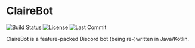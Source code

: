 # ClaireBot
[![Build Status](https://img.shields.io/jenkins/build?jobUrl=https%3A%2F%2Fci.sidpatchy.com%2Fjob%2FClaireBot%2F&style=flat-square)](https://ci.sidpatchy.com/job/RomeBot/)
[![License](https://img.shields.io/github/license/Sidpatchy/ClaireBot?style=flat-square)](https://github.com/Sidpatchy/RomeBot/blob/master/LICENSE)
![Last Commit](https://img.shields.io/github/last-commit/Sidpatchy/ClaireBot?style=flat-square)

ClaireBot is a feature-packed Discord bot (being re-)written in Java/Kotlin.